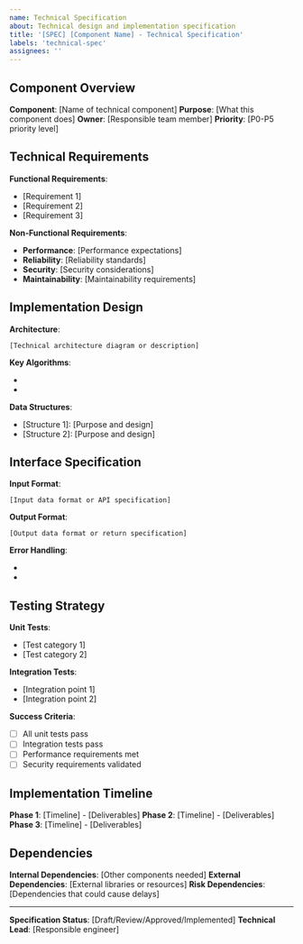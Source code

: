 ```yaml
---
name: Technical Specification
about: Technical design and implementation specification
title: '[SPEC] [Component Name] - Technical Specification'
labels: 'technical-spec'
assignees: ''
---
```


## Component Overview
**Component**: [Name of technical component]
**Purpose**: [What this component does]
**Owner**: [Responsible team member]
**Priority**: [P0-P5 priority level]

## Technical Requirements
**Functional Requirements**:
- [Requirement 1]
- [Requirement 2] 
- [Requirement 3]

**Non-Functional Requirements**:
- **Performance**: [Performance expectations]
- **Reliability**: [Reliability standards]
- **Security**: [Security considerations]
- **Maintainability**: [Maintainability requirements]

## Implementation Design
**Architecture**:
```
[Technical architecture diagram or description]
```

**Key Algorithms**:
- [Algorithm 1]: [Description]
- [Algorithm 2]: [Description]

**Data Structures**:
- [Structure 1]: [Purpose and design]
- [Structure 2]: [Purpose and design]

## Interface Specification
**Input Format**:
```
[Input data format or API specification]
```

**Output Format**:
```
[Output data format or return specification]
```

**Error Handling**:
- [Error condition 1]: [Response]
- [Error condition 2]: [Response]

## Testing Strategy
**Unit Tests**:
- [Test category 1]
- [Test category 2]

**Integration Tests**:
- [Integration point 1]
- [Integration point 2]

**Success Criteria**:
- [ ] All unit tests pass
- [ ] Integration tests pass
- [ ] Performance requirements met
- [ ] Security requirements validated

## Implementation Timeline
**Phase 1**: [Timeline] - [Deliverables]
**Phase 2**: [Timeline] - [Deliverables] 
**Phase 3**: [Timeline] - [Deliverables]

## Dependencies
**Internal Dependencies**: [Other components needed]
**External Dependencies**: [External libraries or resources]
**Risk Dependencies**: [Dependencies that could cause delays]

---
**Specification Status**: [Draft/Review/Approved/Implemented]
**Technical Lead**: [Responsible engineer]